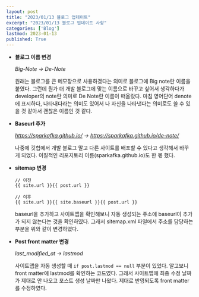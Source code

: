 ```yaml
---
layout: post
title: "2023/01/13 블로그 업데이트"
excerpt: "2023/01/13 블로그 업데이트 사항"
categories: ['Blog']
lastmod: 2023-01-13
published: True
---
```


* __블로그 이름 변경__   

    _Big-Note -> De-Note_

    원래는 블로그를 큰 메모장으로 사용하겠다는 의미로 블로그에 Big note란 이름을 붙였다. 그런데 뭔가 더 개발 블로그에 맞는 이름으로 바꾸고 싶어서 생각하다가 developer의 note란 의미로 De Note란 이름이 떠올랐다. 마침 영어단어 denote에 표시하다, 나타내다라는 의미도 있어서 나 자신을 나타낸다는 의미로도 쓸 수 있을 것 같아서 괜찮은 이름인 것 같다.

* __Baseurl 추가__   

    _https://sparkafka.github.io/ -> https://sparkafka.github.io/de-note/_

    나중에 깃헙에서 개발 블로그 말고 다른 사이트를 배포할 수 있다고 생각해서 바꾸게 되었다. 이질적인 리포지토리 이름(sparkafka.github.io)도 한 몫 했다.

* __sitemap 변경__   

    ```
    // 이전
    {{ site.url }}{{ post.url }}
    ```
    ```
    // 이후
    {{ site.url }}{{ site.baseurl }}{{ post.url }}
    ```

    baseurl을 추가하고 사이트맵을 확인해보니 자동 생성되는 주소에 baseurl이 추가가 되지 않는다는 것을 확인하였다. 그래서 sitemap.xml 파일에서 주소를 담당하는 부분을 위와 같이 변경하였다.

* __Post front matter 변경__   

    _last_modified_at -> lastmod_

    사이트맵을 자동 생성할 때 ```if post.lastmod == null``` 부분이 있었다. 알고보니 front matter에 lastmod를 확인하는 코드였다. 그래서 사이트맵에 최종 수정 날짜가 제대로 안 나오고 포스트 생성 날짜만 나왔다. 제대로 반영되도록 front matter를 수정하였다.